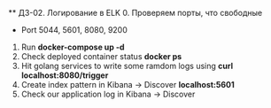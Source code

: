 ** ДЗ-02. Логирование в ELK
 0. Проверяем порты, что свободные
 - Port 5044, 5601, 8080, 9200
 1. Run **docker-compose up -d**
 2. Check deployed container status 
 **docker ps**
 3. Hit golang services to write some ramdom logs using
 **curl localhost:8080/trigger**
 4. Create index pattern in Kibana  ->  Discover
  **localhost:5601**
 5.  Check our application log in Kibana -> Discover

